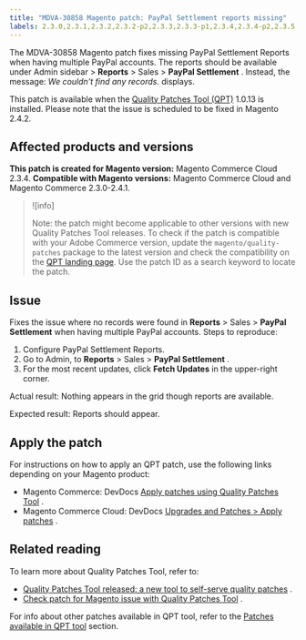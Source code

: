 ```yaml
---
title: "MDVA-30858 Magento patch: PayPal Settlement reports missing"
labels: 2.3.0,2.3.1,2.3.2,2.3.2-p2,2.3.3,2.3.3-p1,2.3.4,2.3.4-p2,2.3.5,2.3.5-p1,2.3.5-p2,2.3.6,2.4.0,2.4.0-p1,2.4.1,QPT 1.0.13,Magento Commerce,Magento Commerce Cloud,Quality Patches Tool,PayPal,PayPal Settlement Reports,reports,support tools
---
```


The MDVA-30858 Magento patch fixes missing PayPal Settlement Reports when having multiple PayPal accounts. The reports should be available under Admin sidebar > **Reports** > Sales > **PayPal Settlement** . Instead, the message: *We couldn't find any records.* displays.

This patch is available when the [Quality Patches Tool (QPT)](https://support.magento.com/hc/en-us/articles/360047139492) 1.0.13 is installed. Please note that the issue is scheduled to be fixed in Magento 2.4.2.

## Affected products and versions

 **This patch is created for Magento version:** Magento Commerce Cloud 2.3.4. **Compatible with Magento versions:** Magento Commerce Cloud and Magento Commerce 2.3.0-2.4.1.

>![info]
>
 >Note: the patch might become applicable to other versions with new Quality Patches Tool releases. To check if the patch is compatible with your Adobe Commerce version, update the `magento/quality-patches` package to the latest version and check the compatibility on the [QPT landing page](https://devdocs.magento.com/quality-patches/tool.html#patch-grid). Use the patch ID as a search keyword to locate the patch.

## Issue

Fixes the issue where no records were found in **Reports** > Sales > **PayPal Settlement** when having multiple PayPal accounts. <span class="wysiwyg-underline">Steps to reproduce:</span> 

1. Configure PayPal Settlement Reports.
1. Go to Admin, to **Reports** > Sales > **PayPal Settlement** .
1. For the most recent updates, click **Fetch Updates** in the upper-right corner.

 <span class="wysiwyg-underline">Actual result:</span> Nothing appears in the grid though reports are available.

 <span class="wysiwyg-underline">Expected result:</span> Reports should appear.

## Apply the patch

For instructions on how to apply an QPT patch, use the following links depending on your Magento product:

* Magento Commerce: DevDocs [Apply patches using Quality Patches Tool](https://devdocs.magento.com/guides/v2.4/comp-mgr/patching/mqp.html) .
* Magento Commerce Cloud: DevDocs [Upgrades and Patches > Apply patches](https://devdocs.magento.com/cloud/project/project-patch.html) .

## Related reading

To learn more about Quality Patches Tool, refer to:

* [Quality Patches Tool released: a new tool to self-serve quality patches](https://support.magento.com/hc/en-us/articles/360047139492) .
* [Check patch for Magento issue with Quality Patches Tool](https://support.magento.com/hc/en-us/articles/360047125252) .

For info about other patches available in QPT tool, refer to the [Patches available in QPT tool](https://support.magento.com/hc/en-us/sections/360010506631-Patches-available-in-QPT-tool-) section.